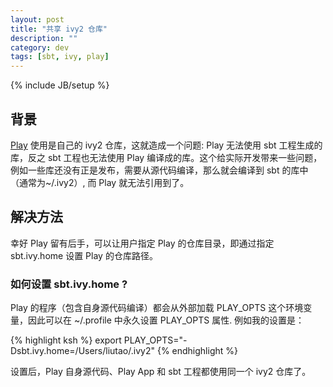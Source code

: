```yaml
---
layout: post
title: "共享 ivy2 仓库"
description: ""
category: dev
tags: [sbt, ivy, play]
---
```

{% include JB/setup %}

## 背景
[Play] 使用是自己的 ivy2 仓库，这就造成一个问题: Play 无法使用 sbt 工程生成的库，反之 sbt 工程也无法使用 Play 编译成的库。这个给实际开发带来一些问题，例如一些库还没有正是发布，需要从源代码编译，那么就会编译到 sbt 的库中（通常为~/.ivy2）, 而 Play 就无法引用到了。

## 解决方法
幸好 Play 留有后手，可以让用户指定 Play 的仓库目录，即通过指定 sbt.ivy.home 设置 Play 的仓库路径。

### 如何设置 sbt.ivy.home ?
Play 的程序（包含自身源代码编译）都会从外部加载 PLAY_OPTS 这个环境变量，因此可以在 ~/.profile 中永久设置 PLAY_OPTS 属性. 例如我的设置是：

{% highlight ksh %}
export PLAY_OPTS="-Dsbt.ivy.home=/Users/liutao/.ivy2"
{% endhighlight %}

设置后，Play 自身源代码、Play App 和 sbt 工程都使用同一个 ivy2 仓库了。

[Play]:http://www.playframework.com "Play Web Site"
